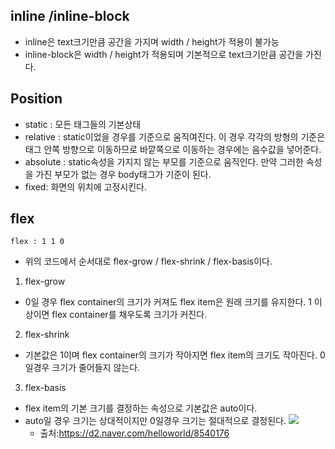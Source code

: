 ## **inline /inline-block**

- inline은 text크기만큼 공간을 가지며 width / height가 적용이 불가능
- inline-block은 width / height가 적용되며 기본적으로 text크기만큼 공간을 가진다.

## **Position**

- static : 모든 태그들의 기본상태
- relative : static이었을 경우를 기준으로 움직여진다. 이 경우 각각의 방형의 기준은 태그 안쪽 방향으로 이동하므로 바깥쪽으로 이동하는 경우에는 음수값을 넣어준다.
- absolute : static속성을 가지지 않는 부모를 기준으로 움직인다. 만약 그러한 속성을 가진 부모가 없는 경우 body태그가 기준이 된다.
- fixed: 화면의 위치에 고정시킨다.

## **flex**

```
flex : 1 1 0
```

- 위의 코드에서 순서대로 flex-grow / flex-shrink / flex-basis이다.

1. flex-grow

- 0일 경우 flex container의 크기가 커져도 flex item은 원래 크기를 유지한다. 1 이상이면 flex container를 채우도록 크기가 커진다.

2. flex-shrink

- 기본값은 1이며 flex container의 크기가 작아지면 flex item의 크기도 작아진다. 0일경우 크기가 줄어들지 않는다.

3. flex-basis

- flex item의 기본 크기를 결정하는 속성으로 기본값은 auto이다.
- auto일 경우 크기는 상대적이지만 0일경우 크기는 절대적으로 결정된다.
  <img src="https://user-images.githubusercontent.com/87972252/152566170-d874f915-8f4a-4497-8684-416a4d33b52a.png"/>
  - 출처:https://d2.naver.com/helloworld/8540176
